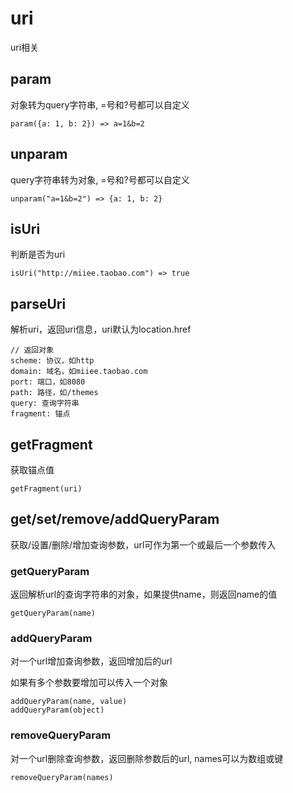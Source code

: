# uri

uri相关

## param

对象转为query字符串, =号和?号都可以自定义

    param({a: 1, b: 2}) => a=1&b=2

## unparam

query字符串转为对象, =号和?号都可以自定义

    unparam("a=1&b=2") => {a: 1, b: 2}

## isUri

判断是否为uri

    isUri("http://miiee.taobao.com") => true

## parseUri

解析uri，返回uri信息，uri默认为location.href

    // 返回对象
    scheme: 协议，如http
    domain: 域名，如miiee.taobao.com
    port: 端口，如8080
    path: 路径，如/themes
    query: 查询字符串
    fragment: 锚点

## getFragment

获取锚点值

    getFragment(uri)

## get/set/remove/addQueryParam

获取/设置/删除/增加查询参数，url可作为第一个或最后一个参数传入

### getQueryParam

返回解析url的查询字符串的对象，如果提供name，则返回name的值

    getQueryParam(name)

### addQueryParam

对一个url增加查询参数，返回增加后的url

如果有多个参数要增加可以传入一个对象

    addQueryParam(name, value)
    addQueryParam(object)

### removeQueryParam

对一个url删除查询参数，返回删除参数后的url, names可以为数组或键

    removeQueryParam(names)